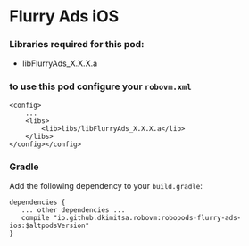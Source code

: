 # Flurry Ads iOS 

### Libraries required for this pod: 
* libFlurryAds_X.X.X.a

### to use this pod configure your `robovm.xml`

```
<config>
    ...
    <libs>
        <lib>libs/libFlurryAds_X.X.X.a</lib>
    </libs>
</config></config>
```

### Gradle

Add the following dependency to your `build.gradle`:

```
dependencies {
   ... other dependencies ...
   compile "io.github.dkimitsa.robovm:robopods-flurry-ads-ios:$altpodsVersion"
}
```